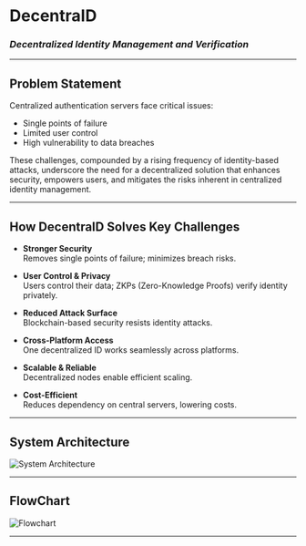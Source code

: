 # **DecentraID**  
### *Decentralized Identity Management and Verification*

---

## **Problem Statement**  
Centralized authentication servers face critical issues:  
- Single points of failure  
- Limited user control  
- High vulnerability to data breaches  

These challenges, compounded by a rising frequency of identity-based attacks, underscore the need for a decentralized solution that enhances security, empowers users, and mitigates the risks inherent in centralized identity management.

---

## **How DecentraID Solves Key Challenges**

- **Stronger Security**  
  Removes single points of failure; minimizes breach risks.  

- **User Control & Privacy**  
  Users control their data; ZKPs (Zero-Knowledge Proofs) verify identity privately.  

- **Reduced Attack Surface**  
  Blockchain-based security resists identity attacks.  

- **Cross-Platform Access**  
  One decentralized ID works seamlessly across platforms.  

- **Scalable & Reliable**  
  Decentralized nodes enable efficient scaling.  

- **Cost-Efficient**  
  Reduces dependency on central servers, lowering costs.

---

## **System Architecture**

![System Architecture](https://github.com/user-attachments/assets/8888546b-f88d-4329-a889-ba27b77ca8c8)  

---

## **FlowChart**

![Flowchart](https://github.com/user-attachments/assets/8d169d00-9fd5-425e-93d8-892d0d4836bf)  

---
